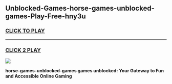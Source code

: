 
## Unblocked-Games-horse-games-unblocked-games-Play-Free-hny3u
<h3>
<a href="https://premium76.site?title=horse-games-unblocked-games&ref=09A">CLICK TO PLAY</a></h3>
<hr>

<h3>
<a href="https://premium76.site?title=horse-games-unblocked-games&ref=09A">CLICK 2 PLAY</a>
  
</h3>

<a href="https://premium76.site?title=horse-games-unblocked-games&ref=09A"><img src="https://clearcache.store/games.png"></a>


**horse-games-unblocked-games games unblocked: Your Gateway to Fun and Accessible Online Gaming**
